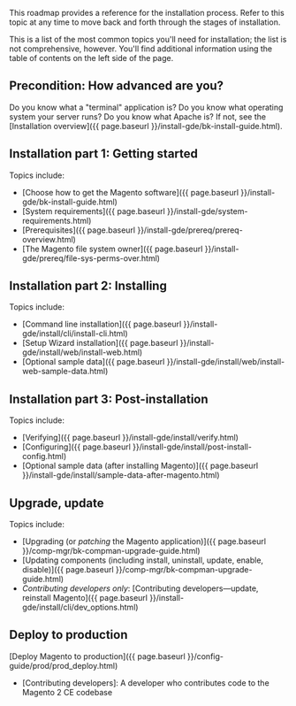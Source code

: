This roadmap provides a reference for the installation process. Refer to this topic at any time to move back and forth through the stages of installation.

This is a list of the most common topics you'll need for installation; the list is not comprehensive, however. You'll find additional information using the table of contents on the left side of the page.

## Precondition: How advanced are you?

Do you know what a "terminal" application is? Do you know what operating system your server runs? Do you know what Apache is? If not, see the [Installation overview]({{ page.baseurl }}/install-gde/bk-install-guide.html).

## Installation part 1: Getting started

Topics include:

* [Choose how to get the Magento software]({{ page.baseurl }}/install-gde/bk-install-guide.html)
* [System requirements]({{ page.baseurl }}/install-gde/system-requirements.html)
* [Prerequisites]({{ page.baseurl }}/install-gde/prereq/prereq-overview.html)
* [The Magento file system owner]({{ page.baseurl }}/install-gde/prereq/file-sys-perms-over.html)

## Installation part 2: Installing

Topics include:

* [Command line installation]({{ page.baseurl }}/install-gde/install/cli/install-cli.html)
* [Setup Wizard installation]({{ page.baseurl }}/install-gde/install/web/install-web.html)
* [Optional sample data]({{ page.baseurl }}/install-gde/install/web/install-web-sample-data.html)

## Installation part 3: Post-installation

Topics include:

* [Verifying]({{ page.baseurl }}/install-gde/install/verify.html)
* [Configuring]({{ page.baseurl }}/install-gde/install/post-install-config.html)
* [Optional sample data (after installing Magento)]({{ page.baseurl }}/install-gde/install/sample-data-after-magento.html)

## Upgrade, update

Topics include:

* [Upgrading (or *patching* the Magento application)]({{ page.baseurl }}/comp-mgr/bk-compman-upgrade-guide.html)
* [Updating components (including install, uninstall, update, enable, disable)]({{ page.baseurl }}/comp-mgr/bk-compman-upgrade-guide.html)
* *Contributing developers only*: [Contributing developers&mdash;update, reinstall Magento]({{ page.baseurl }}/install-gde/install/cli/dev_options.html)

## Deploy to production

[Deploy Magento to production]({{ page.baseurl }}/config-guide/prod/prod_deploy.html)

* [Contributing developers]: A developer who contributes code to the Magento 2 CE codebase

